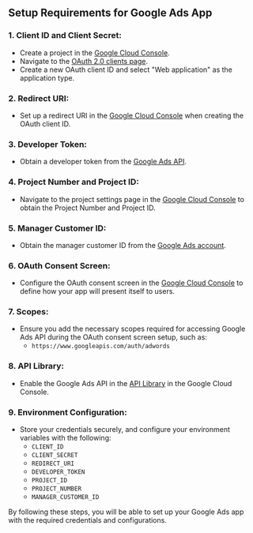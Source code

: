 ## Setup Requirements for Google Ads App

### 1. Client ID and Client Secret:
   - Create a project in the [Google Cloud Console](https://console.cloud.google.com).
   - Navigate to the [OAuth 2.0 clients page](https://console.cloud.google.com/apis/credentials).
   - Create a new OAuth client ID and select "Web application" as the application type.

### 2. Redirect URI:
   - Set up a redirect URI in the [Google Cloud Console](https://console.cloud.google.com/apis/credentials) when creating the OAuth client ID.

### 3. Developer Token:
   - Obtain a developer token from the [Google Ads API](https://developers.google.com/google-ads/api/docs/concepts/developer-token).

### 4. Project Number and Project ID:
   - Navigate to the project settings page in the [Google Cloud Console](https://console.cloud.google.com) to obtain the Project Number and Project ID.

### 5. Manager Customer ID:
   - Obtain the manager customer ID from the [Google Ads account](https://ads.google.com).

### 6. OAuth Consent Screen:
   - Configure the OAuth consent screen in the [Google Cloud Console](https://console.cloud.google.com/apis/credentials/consent) to define how your app will present itself to users.

### 7. Scopes:
   - Ensure you add the necessary scopes required for accessing Google Ads API during the OAuth consent screen setup, such as:
     - `https://www.googleapis.com/auth/adwords`

### 8. API Library:
   - Enable the Google Ads API in the [API Library](https://console.cloud.google.com/apis/library) in the Google Cloud Console.

### 9. Environment Configuration:
   - Store your credentials securely, and configure your environment variables with the following:
     - `CLIENT_ID`
     - `CLIENT_SECRET`
     - `REDIRECT_URI`
     - `DEVELOPER_TOKEN`
     - `PROJECT_ID`
     - `PROJECT_NUMBER`
     - `MANAGER_CUSTOMER_ID`

By following these steps, you will be able to set up your Google Ads app with the required credentials and configurations.
